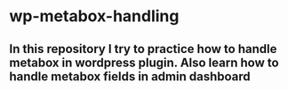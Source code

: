 # wp-metabox-handling

<h2>In this repository I try to practice how to handle metabox in wordpress plugin. Also learn how to handle metabox fields in admin dashboard</h2>
